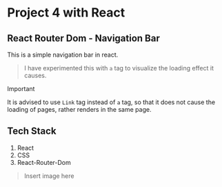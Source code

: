 # Project 4 with React

## React Router Dom - Navigation Bar
 This is a simple navigation bar in react.
> I have experimented this with `a` tag to visualize the loading effect it causes.

> [!IMPORTANT]  
> It is advised to use `Link` tag instead of `a` tag, so that it does not cause the loading of pages, rather renders in the same page.

## Tech Stack
1. React
2. CSS
3. React-Router-Dom

> Insert image here
